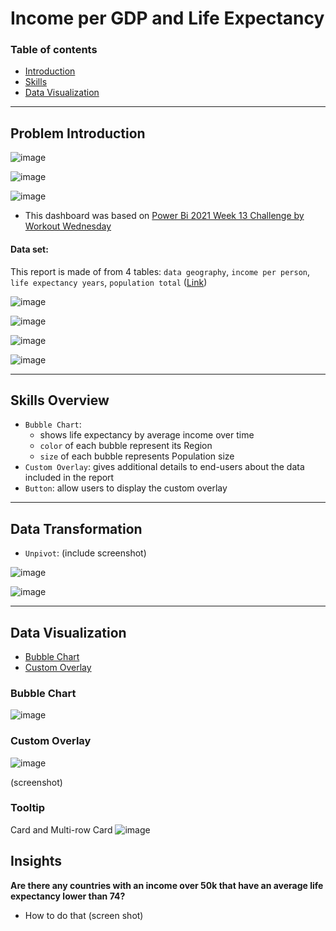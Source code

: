 # Income per GDP and Life Expectancy
### Table of contents
- [Introduction](#problem-introduction)
- [Skills](#skills-overview)
- [Data Visualization](#data-visualization)
---
## Problem Introduction
![image](https://github.com/chile2706/PowerBI/assets/147631781/6c0bd517-03f3-4200-b2bd-26c79ce5f0fd)

![image](https://github.com/chile2706/PowerBI/assets/147631781/626d4eda-0362-49fa-8d72-180b97295f5b)

![image](https://github.com/chile2706/PowerBI/assets/147631781/7ab398f2-b89f-4b69-9739-806f2fe3396b)



* This dashboard was based on [Power Bi 2021 Week 13 Challenge by Workout Wednesday](https://workout-wednesday.com/pbi-2021-w13/)
#### Data set:
This report is made of from 4 tables: `data geography`, `income per person`, `life expectancy years`, `population total` ([Link](https://data.world/missdataviz/wow2021-w11))

![image](https://github.com/chile2706/PowerBI/assets/147631781/8c4e10d9-89f2-4d06-879e-341831120200)

![image](https://github.com/chile2706/PowerBI/assets/147631781/e1df3744-8563-4832-bc83-aa4a5f692067)

![image](https://github.com/chile2706/PowerBI/assets/147631781/254705f5-5881-4cc9-9ba8-494fd18480bb)

![image](https://github.com/chile2706/PowerBI/assets/147631781/866512e5-2ff9-4fd5-b484-370621fef942)

---
## Skills Overview
* `Bubble Chart`:
  - shows life expectancy by average income over time
  - `color` of each bubble represent its Region
  - `size` of each bubble represents Population size
* `Custom Overlay`: gives additional details to end-users about the data included in the report
* `Button`: allow users to display the custom overlay

---
## Data Transformation
* `Unpivot`:
(include screenshot)

![image](https://github.com/chile2706/PowerBI/assets/147631781/b84ddcf7-f1dc-4e55-8294-276706e90364)

![image](https://github.com/chile2706/PowerBI/assets/147631781/d2bbcbdf-8c81-4306-a764-b09dcb64035c)

---
## Data Visualization
* [Bubble Chart](#bubble-chart)
* [Custom Overlay](#custom-overlay)
### Bubble Chart

![image](https://github.com/chile2706/PowerBI/assets/147631781/f5027cd6-eec8-4018-a966-476cb9458586)



### Custom Overlay
![image](https://github.com/chile2706/PowerBI/assets/147631781/ad3ec5e4-b399-40b6-b16e-080f72f4b8fe)


(screenshot)

### Tooltip
Card and Multi-row Card
![image](https://github.com/chile2706/PowerBI/assets/147631781/8f0d05ce-0e11-4559-802b-68053bb55807)


## Insights
**Are there any countries with an income over 50k that have an average life expectancy lower than 74?**
- How to do that
(screen shot)



